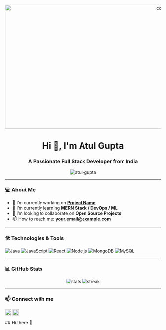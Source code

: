 <p align="center">
  <img src="https://i.pinimg.com/1200x/0d/2b/b8/0d2bb86a6457bf260a3cf8a4f6b11179.jpg" alt="cover" width="1000" height="400">
</p>
<h1 align="center">Hi 👋, I'm Atul Gupta</h1>
<h3 align="center">A Passionate Full Stack Developer from India</h3>

<p align="center">
  <img src="https://komarev.com/ghpvc/?username=atul-gupta&label=Profile%20views&color=0e75b6&style=flat" alt="atul-gupta" />
</p>

---

### 💻 About Me
- 🔭 I’m currently working on **[Project Name](project-link)**  
- 🌱 I’m currently learning **MERN Stack / DevOps / ML**  
- 👯 I’m looking to collaborate on **Open Source Projects**  
- 📫 How to reach me: **your.email@example.com**

---

### 🛠️ Technologies & Tools
![Java](https://img.shields.io/badge/-Java-05122A?style=flat&logo=java)
![JavaScript](https://img.shields.io/badge/-JavaScript-05122A?style=flat&logo=javascript)
![React](https://img.shields.io/badge/-React-05122A?style=flat&logo=react)
![Node.js](https://img.shields.io/badge/-Node.js-05122A?style=flat&logo=node.js)
![MongoDB](https://img.shields.io/badge/-MongoDB-05122A?style=flat&logo=mongodb)
![MySQL](https://img.shields.io/badge/-MySQL-05122A?style=flat&logo=mysql)

---

### 📊 GitHub Stats
<p align="center">
  <img src="https://github-readme-stats.vercel.app/api?username=atul-gupta2002&show_icons=true&theme=radical" alt="stats" />
  <img src="https://github-readme-streak-stats.herokuapp.com/?user=atul-gupta2002&theme=radical" alt="streak" />
</p>

---

### 📫 Connect with me
<p align="left">
  <a href="https://www.linkedin.com/in/atul-gupta-815b8a249/" target="blank"><img align="center" src="https://cdn.jsdelivr.net/npm/simple-icons@v4/icons/linkedin.svg" alt="linkedin" height="20" width="20" /></a>
  <a href="mailto:atul82008@gmail.com"><img align="center" src="https://cdn.jsdelivr.net/npm/simple-icons@v4/icons/gmail.svg" alt="gmail" height="20" width="20" /></a>
</p>## Hi there 👋
